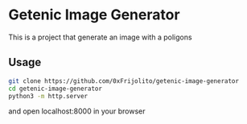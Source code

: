 # Getenic Image Generator

This is a project that generate an image with a poligons

## Usage

```bash
git clone https://github.com/0xFrijolito/getenic-image-generator
cd getenic-image-generator
python3 -m http.server
```
and open localhost:8000 in your browser
